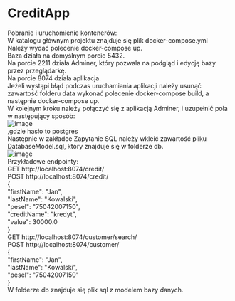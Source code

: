 # CreditApp
Pobranie i uruchomienie kontenerów:<br />
W katalogu głównym projektu znajduje się plik docker-compose.yml<br />
Należy wydać polecenie docker-compose up.<br />
Baza działa na domyślnym porcie 5432.<br />
Na porcie 2211 działa Adminer, który pozwala na podgląd i edycję bazy przez przeglądarkę.<br />
Na porcie 8074 działa aplikacja.<br />
Jeżeli wystąpi błąd podczas uruchamiania aplikacji należy usunąć zawartość folderu data wykonać polecenie docker-compose build, a następnie docker-compose up. <br />
W kolejnym kroku należy połączyć się z aplikacją Adminer, i uzupełnić pola w następujący sposób: <br />
![image](https://user-images.githubusercontent.com/61480793/152613625-cf083a27-353a-4191-9fca-7e1bca29a37c.png)<br />
,gdzie hasło to postgres <br />
Następnie w zakładce Zapytanie SQL należy wkleić zawartość pliku DatabaseModel.sql, który znajduje się w folderze db.<br />
![image](https://user-images.githubusercontent.com/61480793/152613871-248a239a-55eb-4114-8a79-94036b2be38a.png) <br />
Przykładowe endpointy:<br />
GET http://localhost:8074/credit/<br />
POST http://localhost:8074/credit/<br />
{<br />
        "firstName": "Jan",<br />
        "lastName": "Kowalski",<br />
        "pesel": "75042007150",<br />
        "creditName": "kredyt",<br />
        "value": 30000.0<br />
}<br />
GET http://localhost:8074/customer/search/<br />
POST http://localhost:8074/customer/<br />
{<br />
        "firstName": "Jan",<br />
        "lastName": "Kowalski",<br />
        "pesel": "75042007150"<br />
}<br />
W folderze db znajduje się plik sql z modelem bazy danych.<br />
